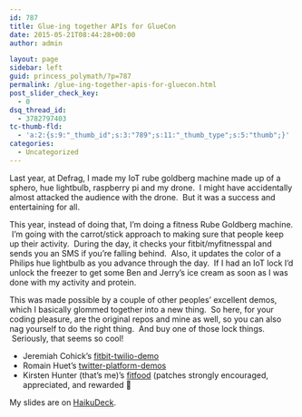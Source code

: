 ```yaml
---
id: 787
title: Glue-ing together APIs for GlueCon
date: 2015-05-21T08:44:28+00:00
author: admin

layout: page
sidebar: left
guid: princess_polymath/?p=787
permalink: /glue-ing-together-apis-for-gluecon.html
post_slider_check_key:
  - 0
dsq_thread_id:
  - 3782797403
tc-thumb-fld:
  - 'a:2:{s:9:"_thumb_id";s:3:"789";s:11:"_thumb_type";s:5:"thumb";}'
categories:
  - Uncategorized
---
```

Last year, at Defrag, I made my IoT rube goldberg machine made up of a sphero, hue lightbulb, raspberry pi and my drone.  I might have accidentally almost attacked the audience with the drone.  But it was a success and entertaining for all.

This year, instead of doing that, I&#8217;m doing a fitness Rube Goldberg machine.  I&#8217;m going with the carrot/stick approach to making sure that people keep up their activity.  During the day, it checks your fitbit/myfitnesspal and sends you an SMS if you&#8217;re falling behind.  Also, it updates the color of a Philips hue lightbulb as you advance through the day.  If I had an IoT lock I&#8217;d unlock the freezer to get some Ben and Jerry&#8217;s ice cream as soon as I was done with my activity and protein.

This was made possible by a couple of other peoples&#8217; excellent demos, which I basically glommed together into a new thing.  So here, for your coding pleasure, are the original repos and mine as well, so you can also nag yourself to do the right thing.  And buy one of those lock things.  Seriously, that seems so cool!

  * Jeremiah Cohick&#8217;s [fitbit-twilio-demo](https://github.com/jeremiahlee/fitbit-twilio-demo)
  * Romain Huet&#8217;s [twitter-platform-demos](https://github.com/romainhuet/twitter-platform-demos)
  * Kirsten Hunter (that&#8217;s me)&#8217;s [fitfood](https://github.com/synedra/fitfood) (patches strongly encouraged, appreciated, and rewarded 🙂

My slides are on [HaikuDeck](https://www.haikudeck.com/quantifying-your-fitness-uncategorized-presentation-VUf5BNH6E1#slide-4).